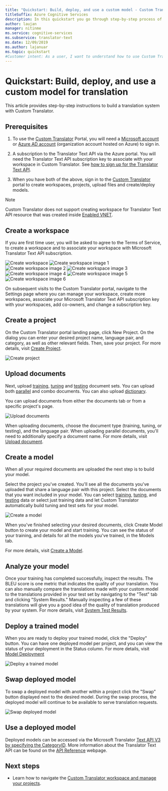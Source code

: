 ```yaml
---
title: "Quickstart: Build, deploy, and use a custom model - Custom Translator"
titleSuffix: Azure Cognitive Services
description: In this quickstart you go through step-by-step process of building a translation system using the Custom Translator.
author: laujan
manager: nitinme
ms.service: cognitive-services
ms.subservice: translator-text
ms.date: 12/09/2019
ms.author: lajanuar
ms.topic: quickstart
#Customer intent: As a user, I want to understand how to use Custom Translator so that I can build, deploy, and use a custom model for translation.
---
```

# Quickstart: Build, deploy, and use a custom model for translation

This article provides step-by-step instructions to build a translation system with Custom Translator.

## Prerequisites

1. To use the [Custom Translator](https://portal.customtranslator.azure.ai)
    Portal, you will need a [Microsoft account](https://signup.live.com) or [Azure AD account](../../../active-directory/fundamentals/active-directory-whatis.md)
    (organization account hosted on Azure) to sign in.

2. A subscription to the Translator Text API via the Azure portal. You will need the Translator Text API subscription key to associate with your workspace in Custom Translator. See [how to sign up for the Translator Text API](../translator-how-to-signup.md).

3. When you have both of the above, sign in to the
    [Custom Translator](https://portal.customtranslator.azure.ai) portal to create workspaces, projects, upload files and create/deploy models.

>[!Note]
>Custom Translator does not support creating workspace for Translator Text API resource that was created inside [Enabled VNET](../../../api-management/api-management-using-with-vnet.md).

## Create a workspace

If you are first time user, you will be asked to agree to the Terms of Service, to create a workspace and to associate your workspace with Microsoft Translator Text API subscription.

![Create workspace](media/quickstart/terms-of-service.png)
![Create workspace image 1](media/quickstart/create-workspace-1.png)
![Create workspace image 2](media/quickstart/create-workspace-2.png)
![Create workspace image 3](media/quickstart/create-workspace-3.png)
![Create workspace image 4](media/quickstart/create-workspace-4.png)
![Create workspace image 5](media/quickstart/create-workspace-5.png)
![Create workspace image 6](media/quickstart/create-workspace-6.png)

On subsequent visits to the Custom Translator portal, navigate to the Settings page where you can manage your workspace, create more workspaces, associate your Microsoft Translator Text API subscription key with your workspaces, add co-owners, and change a subscription key.

## Create a project

On the Custom Translator portal landing page, click New Project. On the dialog you can enter your desired project
name, language pair, and category, as well as other relevant fields. Then, save
your project. For more details, visit [Create Project](how-to-create-project.md).

![Create project](media/quickstart/ct-how-to-create-project.png)


## Upload documents

Next, upload [training](training-and-model.md#training-document-type-for-custom-translator), [tuning](training-and-model.md#tuning-document-type-for-custom-translator) and [testing](training-and-model.md#testing-dataset-for-custom-translator) document sets. You can upload both [parallel](what-are-parallel-documents.md) and combo documents. You can also upload [dictionary](what-is-dictionary.md).

You can upload documents from either the documents tab or from a specific
project's page.

![Upload documents](media/quickstart/ct-how-to-upload.png)

When uploading documents, choose the document type (training, tuning, or
testing), and the language pair. When uploading parallel documents, you'll need
to additionally specify a document name. For more details, visit [Upload document](how-to-upload-document.md).

## Create a model

When all your required documents are uploaded the next step is to build your
model.

Select the project you've created. You'll see all the documents you've uploaded
that share a language pair with this project. Select the documents that you want
included in your model. You can select [training](training-and-model.md#training-document-type-for-custom-translator),
[tuning](training-and-model.md#tuning-document-type-for-custom-translator), and [testing](training-and-model.md#testing-dataset-for-custom-translator) data or select just
training data and let Custom Translator automatically build tuning and test sets
for your model.

![Create a model](media/quickstart/ct-how-to-train.png)

When you've finished selecting your desired documents, click Create Model button to
create your model and start training. You can see the status of your training,
and details for all the models you've trained, in the Models tab.

For more details, visit [Create a Model](how-to-train-model.md).

## Analyze your model

Once your training has completed successfully, inspect the results. The BLEU
score is one metric that indicates the quality of your translation. You can also
manually compare the translations made with your custom model to the
translations provided in your test set by navigating to the "Test" tab and
clicking "System Results." Manually inspecting a few of these translations will
give you a good idea of the quality of translation produced by your system. For
more details, visit [System Test Results](how-to-view-system-test-results.md).

## Deploy a trained model

When you are ready to deploy your trained model, click the "Deploy" button. You
can have one deployed model per project, and you can view the status of your
deployment in the Status column. For more details, visit [Model
Deployment](how-to-view-system-test-results.md#deploy-a-model)

![Deploy a trained model](media/quickstart/ct-how-to-deploy.png)

## Swap deployed model

To swap a deployed model with another within a project click the "Swap" button displayed next to the desired model. During the swap process, the deployed model will continue to be available to serve translation requests. 

![Swap deployed model](media/quickstart/ct-how-to-swap-model.png)

## Use a deployed model

Deployed models can be accessed via the Microsoft Translator [Text API V3 by
specifying the CategoryID](../reference/v3-0-translate.md?tabs=curl). More information about the Translator Text API can
be found on the [API
Reference](../reference/v3-0-reference.md) webpage.

## Next steps

- Learn how to navigate the [Custom Translator workspace and manage your projects](workspace-and-project.md).